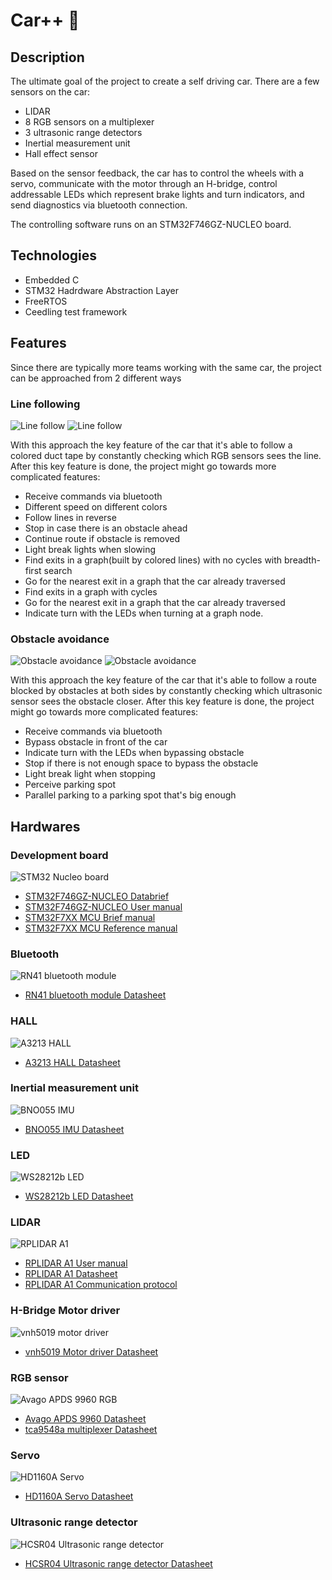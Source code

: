 # Car++ 🚗 

## Description

The ultimate goal of the project to create a self driving car. There are a few sensors on the car:

* LIDAR 
* 8 RGB sensors on a multiplexer
* 3 ultrasonic range detectors
* Inertial measurement unit
* Hall effect sensor

Based on the sensor feedback, the car has to control the wheels with a servo, communicate with the motor through
an H-bridge, control addressable LEDs which represent brake lights and turn indicators, and send diagnostics via 
bluetooth connection.

The controlling software runs on an STM32F746GZ-NUCLEO board.

## Technologies

 * Embedded C
 * STM32 Hadrdware Abstraction Layer
 * FreeRTOS
 * Ceedling test framework
 
## Features

Since there are typically more teams working with the same car, the project can be approached from 2 different ways

### Line following

![Line follow](resource/image/line_follow_real.jpg) ![Line follow](resource/image/line_follow.jpg)

With this approach the key feature of the car that it's able to follow a colored duct tape by constantly checking
which RGB sensors sees the line. After this key feature is done, the project might go towards more complicated features:

* Receive commands via bluetooth
* Different speed on different colors
* Follow lines in reverse
* Stop in case there is an obstacle ahead
* Continue route if obstacle is removed
* Light break lights when slowing
* Find exits in a graph(built by colored lines) with no cycles with breadth-first search
* Go for the nearest exit in a graph that the car already traversed
* Find exits in a graph with cycles
* Go for the nearest exit in a graph that the car already traversed
* Indicate turn with the LEDs when turning at a graph node.

### Obstacle avoidance

![Obstacle avoidance](resource/image/obstacle_avoidance_real.jpg) ![Obstacle avoidance](resource/image/obstacle_avoidance.jpg)

With this approach the key feature of the car that it's able to follow a route blocked by obstacles at both sides by
constantly checking which ultrasonic sensor sees the obstacle closer. After this key feature is done, the project might
go towards more complicated features:

* Receive commands via bluetooth
* Bypass obstacle in front of the car 
* Indicate turn with the LEDs when bypassing obstacle
* Stop if there is not enough space to bypass the obstacle
* Light break light when stopping
* Perceive parking spot
* Parallel parking to a parking spot that's big enough

## Hardwares

### Development board

![STM32 Nucleo board](resource/image/nucleo.jpg)

* [STM32F746GZ-NUCLEO Databrief](resource/docs/stm32_databrief.pdf)
* [STM32F746GZ-NUCLEO User manual](resource/docs/stm32_user_manual.pdf)
* [STM32F7XX MCU Brief manual](resource/docs/stm32_brief_manual.pdf)
* [STM32F7XX MCU Reference manual](resource/docs/stm32_reference_manual.pdf) 

### Bluetooth

![RN41 bluetooth module](resource/image/bluetooth.jpg)

* [RN41 bluetooth module Datasheet](resource/docs/rn41_bluetooth_datasheet.pdf)

### HALL

![A3213 HALL](resource/image/hall.jpg)

* [A3213 HALL Datasheet](resource/docs/A3213_hall_datasheet.pdf)

### Inertial measurement unit

![BNO055 IMU](resource/image/imu.jpg)

* [BNO055 IMU Datasheet](resource/docs/BNO055_imu_datasheet.pdf)

### LED

![WS28212b LED](resource/image/led.jpg)

* [WS28212b LED Datasheet](resource/docs/ws2812b_led_datasheet.pdf)

### LIDAR

![RPLIDAR A1](resource/image/lidar.jpg)

* [RPLIDAR A1 User manual](resource/docs/rplidarA1_user_manual.pdf)
* [RPLIDAR A1 Datasheet](resource/docs/rplidarA1_datasheet.pdf)
* [RPLIDAR A1 Communication protocol](resource/docs/rplidarA1_communication_protocol.pdf)

### H-Bridge Motor driver

![vnh5019 motor driver](resource/image/motor_driver.jpg)

* [vnh5019 Motor driver Datasheet](resource/docs/vnh5019_motor_driver_datasheet.pdf)

### RGB sensor

![Avago APDS 9960 RGB](resource/image/rgb.jpg)

* [Avago APDS 9960 Datasheet](resource/docs/Avago_APDS_9960_datasheet.pdf)
* [tca9548a multiplexer Datasheet](resource/docs/tca9548a_multiplexer_datasheet.pdf)

### Servo

![HD1160A Servo](resource/image/servo.jpg)

* [HD1160A Servo Datasheet](resource/docs/HD1160A_servo_datasheet.pdf)

### Ultrasonic range detector

![HCSR04 Ultrasonic range detector](resource/image/ultrasonic.jpg)

* [HCSR04 Ultrasonic range detector Datasheet](resource/docs/HCSR04_ultrasonic_datasheet.pdf)
